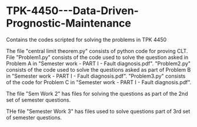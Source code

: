# TPK-4450---Data-Driven-Prognostic-Maintenance
Contains the codes scripted for solving the problems in TPK 4450

The file "central limit theorem.py" consists of python code for proving CLT.
File "Problem1.py" consists of the code used to solve the question asked in Problem A in "Semester work - PART I - Fault diagnosis.pdf".
"Problem2.py" consists of the code used to solve the questions asked as part of Problem B in "Semester work - PART I - Fault diagnosis.pdf".
"Problem3.py" consists of the code for Problem C in "Semester work - PART I - Fault diagnosis.pdf".

The file "Sem Work 2" has files for solving the questions as part of the 2nd set of semester questions.

THe file "Semester Work 3" has files used to solve questions part of 3rd set of semester questions.
